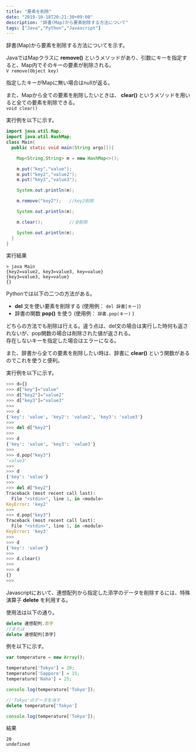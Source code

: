 ```yaml
---
title: "要素を削除"
date: "2019-10-18T20:21:30+09:00"
description: "辞書(Map)から要素削除する方法について"
tags: ["Java","Python","Javascript"]
---
```


辞書(Map)から要素を削除する方法についてを示す。

<div class="note_content_by_programming_language" id="note_content_Java">

JavaではMapクラスに **remove()** というメソッドがあり、引数にキーを指定すると、Map内でそのキーの要素が削除される。  
`V remove(Object key)`   

指定したキーがMapに無い場合はnullが返る。  

また、Mapから全ての要素を削除したいときは、 **clear()** というメソッドを用いると全ての要素を削除できる。  
`void clear()`


実行例を以下に示す。  

```java
import java.util.Map;
import java.util.HashMap;
class Main{
  public static void main(String args[]){

    Map<String,String> m = new HashMap<>();

    m.put("key","value");
    m.put("key2","value2");
    m.put("key3","value3");

    System.out.println(m);

    m.remove("key2");   //key2削除

    System.out.println(m);

    m.clear();          //全削除

    System.out.println(m);
  }
}
```

実行結果
```
> java Main
{key2=value2, key3=value3, key=value}
{key3=value3, key=value}
{}
```

</div>
<div class="note_content_by_programming_language" id="note_content_Python">

Pythonでは以下の二つの方法がある。  

- **del** 文を使い要素を削除する (使用例： `del 辞書[キー]`)
- 辞書の関数 **pop()** を使う (使用例： `辞書.pop(キー)` )

どちらの方法でも削除は行える。違う点は、del文の場合は実行した時何も返されないが、pop関数の場合は削除された値が返される。  
存在しないキーを指定した場合はエラーになる。    

また、辞書から全ての要素を削除したい時は、辞書に **clear()** という関数があるのでこれを使うと便利。  

実行例を以下に示す。  

```python
>>> d={}
>>> d["key"]="value"
>>> d["key2"]="value2"
>>> d["key3"]="value3"
>>> 
>>> d
{'key': 'value', 'key2': 'value2', 'key3': 'value3'}
>>> 
>>> del d["key2"]
>>> 
>>> d
{'key': 'value', 'key3': 'value3'}
>>> 
>>> d.pop("key3")
'value3'
>>> 
>>> d
{'key': 'value'}
>>> 
>>> del d["key2"]
Traceback (most recent call last):
  File "<stdin>", line 1, in <module>
KeyError: 'key2'
>>> 
>>> d.pop("key3")
Traceback (most recent call last):
  File "<stdin>", line 1, in <module>
KeyError: 'key3'
>>> 
>>> d
{'key': 'value'}
>>> 
>>> d.clear()
>>> 
>>> d
{}
>>> 
```

</div>
<div class="note_content_by_programming_language" id="note_content_Javascript">

Javascriptにおいて、連想配列から指定した添字のデータを削除するには、特殊演算子 **delete** を利用する。

使用法は以下の通り。

```javascript
delete 連想配列.添字
//または
delete 連想配列[添字]
```

例を以下に示す。

```javascript
var temperature = new Array();

temperature['Tokyo'] = 20;
temperature['Sapporo'] = 15;
temperature['Naha'] = 25;

console.log(temperature['Tokyo']);

//'Tokyo'のデータを消す
delete temperature['Tokyo']

console.log(temperature['Tokyo']);
```

結果

```
20
undefined
```

</div>


